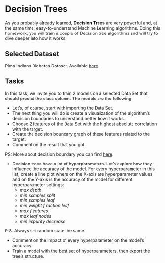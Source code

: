 # Decision Trees

As you probably already learned, **Decision Trees** are very powerful and, at the same time, easy-to-understand Machine Learning algorithms. Doing this homework, you will train a couple of Decision tree algorithms and will try to dive deeper into how it works.

## Selected Dataset

Pima Indians Diabetes Dataset. Available [here](https://bit.ly/3zqVZMs).

## Tasks

In this task, we invite you to train 2 models on a selected Data Set that should predict the class column. The models are the following:

- Let’s, of course, start with importing the Data Set.
- The next thing you will do is create a visualization of the algorithm’s decision boundaries to understand better how it works.
- Choose 2 features of the Data Set with the highest absolute correlation with the target.
- Create the decision boundary graph of these features related to the target.
- Comment on the result that you got.

PS: More about decision boundary you can find [here](https://bit.ly/3U7ICc7).

- Decision trees have a lot of hyperparameters. Let’s explore how they influence the accuracy of the model. For every hyperparameter in this list, create a line plot where on the X-axis are hyperparameter values and on the Y-axis is the accuracy of the model for different hyperparameter settings:
  - _max depth_
  - _min samples split_
  - _min samples leaf_
  - _min weight f raction leaf_
  - _max f eatures_
  - _max leaf nodes_
  - _min impurity decrease_

P.S. Always set random state the same.

- Comment on the impact of every hyperparameter on the model’s accuracy.
- Train a model with the best set of hyperparameters, then export
  the tree’s structure.
